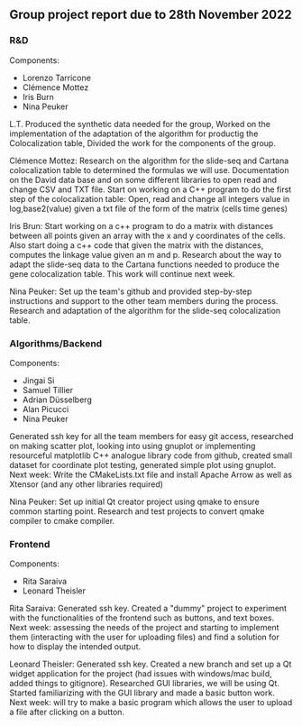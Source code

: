 ## Group project report due to 28th November 2022

### R&D
Components: 
- Lorenzo Tarricone 
- Clémence Mottez
- Iris Burn 
- Nina Peuker

L.T. Produced the synthetic data needed for the group, Worked on the implementation of the adaptation of the algorithm for productig the Colocalization table, Divided the work for the components of the group.

Clémence Mottez: Research on the algorithm for the slide-seq and Cartana colocalization table to determined the formulas we will use. Documentation on the David data base and on some different libraries to open read and change CSV and TXT file. Start on working on a C++ program to do the first step of the colocalization table: Open, read and change all integers value in log,base2(value) given a txt file of the form of the matrix (cells time genes) 

Iris Brun: Start working on a c++ program to do a matrix with distances between all points given an array with the x and y coordinates of the cells. Also start doing a c++ code that given the matrix with the distances, computes the linkage value given an m and p. Research about the way to adapt the slide-seq data to the Cartana functions needed to produce the gene colocalization table. This work will continue next week.

Nina Peuker: Set up the team's github and provided step-by-step instructions and support to the other team members during the process. Research and adaptation of the algorithm for the slide-seq colocalization table.

### Algorithms/Backend 
Components:
- Jingai Si
- Samuel Tillier 
- Adrian Düsselberg
- Alan Picucci
- Nina Peuker

Generated ssh key for all the team members for easy git access, researched on making scatter plot, looking into using gnuplot or implementing resourceful matplotlib C++ analogue library code from github, created small dataset for coordinate plot testing, generated simple plot using gnuplot.
Next week: Write the CMakeLists.txt file and install Apache Arrow as well as Xtensor (and any other libraries required)

Nina Peuker: Set up initial Qt creator project using qmake to ensure common starting point. Research and test projects to convert qmake compiler to cmake compiler. 

### Frontend 
Components:
- Rita Saraiva
- Leonard Theisler

Rita Saraiva: Generated ssh key. Created a "dummy" project to experiment with the functionalities of the frontend such as buttons, and text boxes. Next week: assessing the needs of the project and starting to implement them (interacting with the user for uploading files) and find a solution for how to display the intended output.

Leonard Theisler: Generated ssh key. Created a new branch and set up a Qt widget application for the project (had issues with windows/mac build, added things to gitignore). Researched GUI libraries, we will be using Qt. Started familiarizing with the GUI library and made a basic button work. Next week: will try to make a basic program which allows the user to upload a file after clicking on a button. 
